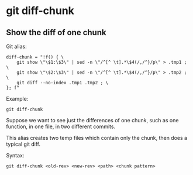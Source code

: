 # git diff-chunk

## Show the diff of one chunk

Git alias:

```git
diff-chunk = "!f() { \
    git show \"\$1:\$3\" | sed -n \"/^[^ \t].*\$4(/,/^}/p\" > .tmp1 ; \
    git show \"\$2:\$3\" | sed -n \"/^[^ \t].*\$4(/,/^}/p\" > .tmp2 ; \
    git diff --no-index .tmp1 .tmp2 ; \
}; f"
```

Example:

```shell
git diff-chunk
```

Suppose we want to see just the differences of one chunk,
such as one function, in one file, in two different commits.

This alias creates two temp files which contain only the chunk,
then does a typical git diff.

Syntax:

```shell
git diff-chunk <old-rev> <new-rev> <path> <chunk pattern>
```
